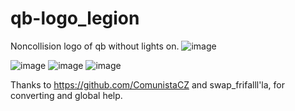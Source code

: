 # qb-logo_legion
Noncollision logo of qb without lights on.
![image](https://user-images.githubusercontent.com/70021784/151681540-02cc3949-06c6-4fd3-9278-91146c6950a6.png)

![image](https://user-images.githubusercontent.com/70021784/151675737-a3376bf4-2476-4a89-bc33-3c8adf30bc59.png)
![image](https://user-images.githubusercontent.com/70021784/151675760-b4d2e1c8-446f-4233-8832-71f94bdcb181.png)
![image](https://user-images.githubusercontent.com/70021784/151675767-fb6eb646-311b-46f2-82cd-d08141deb388.png)


Thanks to https://github.com/ComunistaCZ and swap_frifalll'la, for converting and global help.
